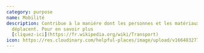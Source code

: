 ```yaml
---
category: purpose
name: Mobilité
description: Contribue à la maniére dont les personnes et les matériaux se
  déplacent. Pour en savoir plus
  [cliquez-ici](https://fr.wikipedia.org/wiki/Transport)
icon: https://res.cloudinary.com/helpful-places/image/upload/v1664832771/dtpr-icons/purpose/mobility_eccl5u.svg
---
```

